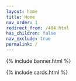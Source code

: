 ```yaml
---
layout: home
title: Home
nav_order: 1
redirect_from: /404.html
has_children: false
nav_exclude: true
permalink: /
---
```


{% include banner.html %}

{% include cards.html %}

